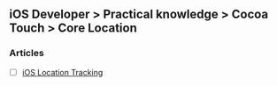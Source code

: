 ## iOS Developer > Practical knowledge > Cocoa Touch > Core Location

### Articles
- [ ] [iOS Location Tracking](https://badootech.badoo.com/ios-location-tracking-aac4e2323629)


